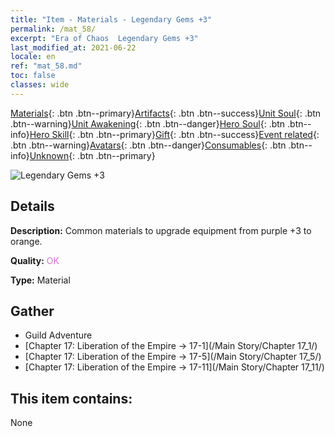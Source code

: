 ```yaml
---
title: "Item - Materials - Legendary Gems +3"
permalink: /mat_58/
excerpt: "Era of Chaos  Legendary Gems +3"
last_modified_at: 2021-06-22
locale: en
ref: "mat_58.md"
toc: false
classes: wide
---
```

 [Materials](/Items/){: .btn .btn--primary}[Artifacts](/Items/Artifacts/){: .btn .btn--success}[Unit Soul](/Items/UnitSoul/){: .btn .btn--warning}[Unit Awakening](/Items/UnitAwakening/){: .btn .btn--danger}[Hero Soul](/Items/HeroSoul/){: .btn .btn--info}[Hero Skill](/Items/HeroSkill/){: .btn .btn--primary}[Gift](/Items/Gift/){: .btn .btn--success}[Event related](/Items/Events/){: .btn .btn--warning}[Avatars](/Items/Avatars/){: .btn .btn--danger}[Consumables](/Items/Consumables/){: .btn .btn--info}[Unknown](/Items/Unknown/){: .btn .btn--primary}

 ![Legendary Gems +3](/images/t/i_cailiao_baoshi2.png)

## Details
 **Description:** Common materials to upgrade equipment from purple +3 to orange.

 **Quality:** <span style="color: #DA70D6">OK</span>

 **Type:** Material

## Gather

*    Guild Adventure 
*    [Chapter 17: Liberation of the Empire -> 17-1](/Main Story/Chapter 17_1/) 
*    [Chapter 17: Liberation of the Empire -> 17-5](/Main Story/Chapter 17_5/) 
*    [Chapter 17: Liberation of the Empire -> 17-11](/Main Story/Chapter 17_11/) 

## This item contains:

  None

